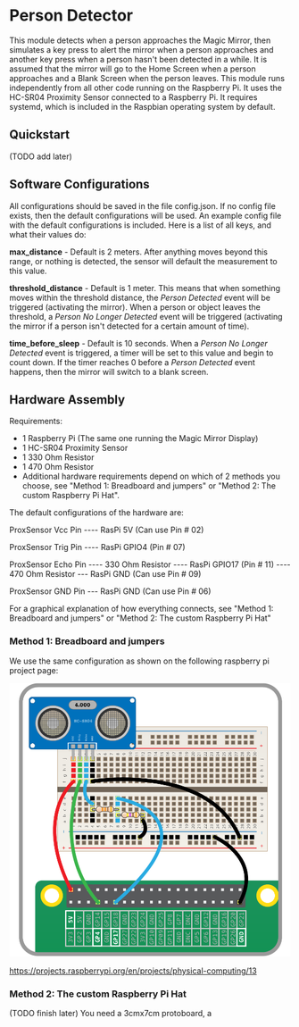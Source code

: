 # Person Detector
This module detects when a person approaches the Magic Mirror, then simulates a key press to alert the mirror when a person approaches and another key press when a person hasn't been detected in a while. It is assumed that the mirror will go to the Home Screen when a person approaches and a Blank Screen when the person leaves.
This module runs independently from all other code running on the Raspberry Pi. It uses the HC-SR04 Proximity Sensor connected to a Raspberry Pi. It requires systemd, which is included in the Raspbian operating system by default.

## Quickstart
(TODO add later)

## Software Configurations
All configurations should be saved in the file config.json. If no config file exists, then the default configurations will be used. An example config file with the default configurations is included.
Here is a list of all keys, and what their values do:

**max_distance** - Default is 2 meters. After anything moves beyond this range, or nothing is detected, the sensor will default the measurement to this value. 

**threshold_distance** - Default is 1 meter. This means that when something moves within the threshold distance, the *Person Detected* event will be triggered (activating the mirror). When a person or object leaves the threshold, a *Person No Longer Detected* event will be triggered (activating the mirror if a person isn't detected for a certain amount of time).

**time_before_sleep** - Default is 10 seconds. When a *Person No Longer Detected* event is triggered, a timer will be set to this value and begin to count down. If the timer reaches 0 before a *Person Detected* event happens, then the mirror will switch to a blank screen. 

## Hardware Assembly
Requirements:
 * 1 Raspberry Pi (The same one running the Magic Mirror Display)
 * 1 HC-SR04 Proximity Sensor
 * 1 330 Ohm Resistor
 * 1 470 Ohm Resistor
 * Additional hardware requirements depend on which of 2 methods you choose, see "Method 1: Breadboard and jumpers" or "Method 2: The custom Raspberry Pi Hat".


The default configurations of the hardware are:

ProxSensor Vcc Pin ---- RasPi 5V (Can use Pin # 02)

ProxSensor Trig Pin ---- RasPi GPIO4 (Pin # 07)

ProxSensor Echo Pin ---- 330 Ohm Resistor ---- RasPi GPIO17 (Pin # 11) ---- 470 Ohm Resistor --- RasPi GND (Can use Pin # 09)

ProxSensor GND Pin --- RasPi GND (Can use Pin # 06)

For a graphical explanation of how everything connects, see "Method 1: Breadboard and jumpers" or "Method 2: The custom Raspberry Pi Hat"

### Method 1: Breadboard and jumpers
We use the same configuration as shown on the following raspberry pi project page:

![Proximity Sensor Schematic](images/wiring-uds.png)

https://projects.raspberrypi.org/en/projects/physical-computing/13

### Method 2: The custom Raspberry Pi Hat
(TODO finish later) You need a 3cmx7cm protoboard, a 
